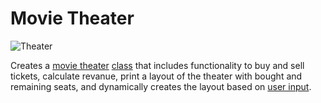 # Movie Theater

![Theater](https://upload.wikimedia.org/wikipedia/commons/3/30/Cinemaaustralia.jpg)

Creates a [movie theater](https://en.wikipedia.org/wiki/Movie_theater) [class](https://en.wikipedia.org/wiki/Class_(computer_programming)) that includes functionality to buy and sell tickets, calculate revanue, print a layout of the theater with bought and remaining seats, and dynamically creates the layout based on [user input](https://codehs.gitbooks.io/introcs/content/Basic-JavaScript-and-Graphics/user-input.html).
